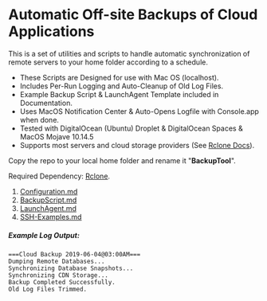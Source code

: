 # Automatic Off-site Backups of Cloud Applications 

This is a set of utilities and scripts to handle automatic 
synchronization of remote servers to your home folder according
to a schedule.

* These Scripts are Designed for use with Mac OS (localhost).
* Includes Per-Run Logging and Auto-Cleanup of Old Log Files.
* Example Backup Script & LaunchAgent Template included in Documentation.
* Uses MacOS Notification Center & Auto-Opens Logfile with Console.app when done.
* Tested with DigitalOcean (Ubuntu) Droplet & DigitalOcean Spaces & MacOS Mojave 10.14.5
* Supports most servers and cloud storage providers (See [Rclone Docs](https://rclone.org/docs/)).

Copy the repo to your local home folder and rename it 
"**BackupTool**".

Required Dependency: [Rclone](https://rclone.org/install/).

1) [Configuration.md](https://github.com/bayareawebpro/offsite-cloud-backups/blob/master/docs/1-Configuration.md)
2) [BackupScript.md](https://github.com/bayareawebpro/offsite-cloud-backups/blob/master/docs/2-BackupScript.md)
3) [LaunchAgent.md](https://github.com/bayareawebpro/offsite-cloud-backups/blob/master/docs/3-LaunchAgent.md)
4) [SSH-Examples.md](https://github.com/bayareawebpro/offsite-cloud-backups/blob/master/docs/4-SSH-Examples.md)

##### Example Log Output:
```
===Cloud Backup 2019-06-04@03:00AM===
Dumping Remote Databases...
Synchronizing Database Snapshots...
Synchronizing CDN Storage...
Backup Completed Successfully.
Old Log Files Trimmed.
```
